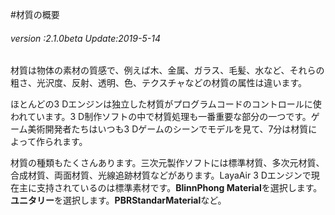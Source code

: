 #材質の概要

###### *version :2.1.0beta   Update:2019-5-14*

材質は物体の素材の質感で、例えば木、金属、ガラス、毛髪、水など、それらの粗さ、光沢度、反射、透明、色、テクスチャなどの材質の属性は違います。

ほとんどの3 Dエンジンは独立した材質がプログラムコードのコントロールに使われています。3 D制作ソフトの中で材質処理も一番重要な部分の一つです。ゲーム美術開発者たちはいつも3 Dゲームのシーンでモデルを見て、7分は材質によって作られます。

材質の種類もたくさんあります。三次元製作ソフトには標準材質、多次元材質、合成材質、両面材質、光線追跡材質などがあります。LayaAir 3 Dエンジンで現在主に支持されているのは標準素材です。**BlinnPhong Material**を選択します。**ユニタリー**を選択します。**PBRStandarMaterial**など。
